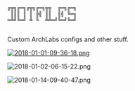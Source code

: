 ```
╔╦╗╔═╗╔╦╗╔═╗╦╦  ╔═╗╔═╗
 ║║║ ║ ║ ╠╣ ║║  ║╣ ╚═╗
═╩╝╚═╝ ╩ ╚  ╩╩═╝╚═╝╚═╝
        
```

Custom ArchLabs configs and other stuff.


[![2018-01-01-09-36-18.png](https://cdn.scrot.moe/images/2018/01/01/2018-01-01-09-36-18.png)](https://scrot.moe/image/6AnQA)



![2018-01-02-06-15-22.png](https://github.com/Dobbie03/dots/blob/master/2018-01-02-06-15-22.png "Screenshot 02-01-18")



![2018-01-14-09-40-47.png](https://github.com/Dobbie03/dots/blob/master/2018-01-14-09-40-47.png "Screenshot 14-01-18")
